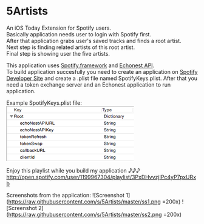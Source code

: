 5Artists
========

An iOS Today Extension for Spotify users.<br/>
Basically application needs user to login with Spotify first.<br/>
After that application grabs user's saved tracks and finds a root artist.<br/>
Next step is finding related artists of this root artist.<br/>
Final step is showing user the five artists.<br/>

This application uses [Spotify.framework](http://github.com/spotify/ios-sdk) and [Echonest API](http://developer.echonest.com).<br/>
To build application succesfully you need to create an application on [Spotify Developer Site](http://developer.spotify.com) and create a .plist file named SpotifyKeys.plist. After that you need a token exchange server and an Echonest application to run application.

Example SpotifyKeys.plist file:<br/>
![Example SpotifyKeys.plist](https://raw.githubusercontent.com/s/5Artists/master/SpotifyKeys.png)

Enjoy this playlist while you build my application ♪♪♪ http://open.spotify.com/user/1199967304/playlist/3PxDHvvzjIPc4yP7pxURxb

Screenshots from the application:
![Screenshot 1](https://raw.githubusercontent.com/s/5Artists/master/ss1.png =200x)
![Screenshot 2](https://raw.githubusercontent.com/s/5Artists/master/ss2.png =200x)
